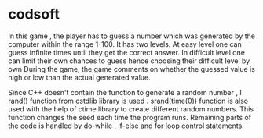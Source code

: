 # codsoft
In this game , the  player has to guess a number which was generated by the computer within the range 1-100.
It has two levels. At easy level one can guess infinite times until they get the correct answer. In difficult level  one can limit their own chances to guess hence choosing their difficult level by own
During the game, the game comments on whether the guessed value is high or low than the actual generated value.

Since C++ doesn't contain the function to generate a random number , I rand() function from cstdlib library is used . srand(time(0)) function is also used with the help of ctime library to create different random numbers. This function changes the seed each time the program runs.
Remaining parts of the code is handled by do-while , if-else and for loop control statements.
